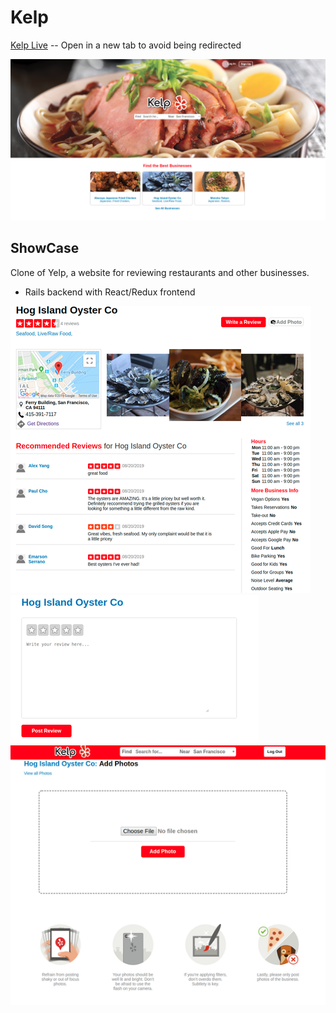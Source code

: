 # Kelp

[Kelp Live](https://kelpp.herokuapp.com/#/) -- Open in a new tab to avoid being redirected

<img src="./public/homepage_screenshot.png" />

## ShowCase

Clone of Yelp, a website for reviewing restaurants and other businesses.

* Rails backend with React/Redux frontend

![business show](./public/business_show_sc.png)
![business show](./public/review_form_sc.png)
![business show](./public/phto_upload_sc.png)
